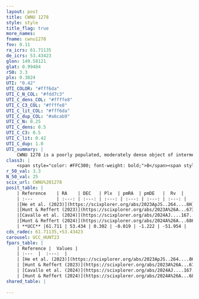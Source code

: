 ```yaml
---
layout: post
title: CWNU 1278
style: style
title_flag: true
more_names: 
fname: cwnu1278
fov: 0.11
ra_icrs: 61.71135
de_icrs: 53.43423
glon: 149.58121
glat: 0.99484
r50: 3.3
plx: 0.3024
UTI: "0.42"
UTI_COLOR: "#fff6da"
UTI_C_N_COL: "#fdd7c3"
UTI_C_dens_COL: "#ffffe8"
UTI_C_C3_COL: "#ffffe8"
UTI_C_lit_COL: "#fff6da"
UTI_C_dup_COL: "#a6cab9"
UTI_C_N: 0.25
UTI_C_dens: 0.5
UTI_C_C3: 0.5
UTI_C_lit: 0.42
UTI_C_dup: 1.0
UTI_summary: |
    CWNU 1278 is a poorly populated, moderately dense object of intermediate C3 quality. It was recently reported in the literature.
class3: |
    <span style="color: #FFC300; font-weight: bold;">B</span><span style="color: #FFC300; font-weight: bold;">B</span>
r_50_val: 3.3
N_50_val: 25
scix_url: CWNU%201278
posit_table: |
    | Reference    | RA    | DEC   | Plx  | pmRA  | pmDE   |  Rv  |
    | :---         | :---: | :---: | :---: | :---: | :---: | :---: |
    |[He et al. (2023)](https://scixplorer.org/abs/2023ApJS..264....8H) | 61.683 | 53.426 | 0.298 | -0.001 | -1.221 | -61.8 |
    |[Hunt & Reffert (2023)](https://scixplorer.org/abs/2023A%26A...673A.114H) | 61.69 | 53.429 | 0.291 | -0.001 | -1.218 | -51.977 |
    |[Cavallo et al. (2024)](https://scixplorer.org/abs/2024AJ....167...12C) | 61.657 | 53.431 | 0.29 | -- | -- | -- |
    |[Hunt & Reffert (2024)](https://scixplorer.org/abs/2024A%26A...686A..42H) | 61.69 | 53.429 | 0.291 | -0.001 | -1.218 | -51.977 |
    | **UCC** |61.711 | 53.434 | 0.302 | -0.019 | -1.222 | -51.954 | 
cds_radec: 61.71135,+53.43423
carousel: UCC_HUNT23
fpars_table: |
    | Reference |  Values |
    | :---  |  :---:  |
    | [He et al. (2023)](https://scixplorer.org/abs/2023ApJS..264....8H) | `A0=1.75, m-M=12.25, logAge=9.0` |
    | [Hunt & Reffert (2023)](https://scixplorer.org/abs/2023A%26A...673A.114H) | `AV50=2.212, diffAV50=2.221, MOD50=12.338, logAge50=8.056` |
    | [Cavallo et al. (2024)](https://scixplorer.org/abs/2024AJ....167...12C) | `AV50=2.23, dMod50=12.86, logAge50=8.19, [Fe/H]50=0.71` |
    | [Hunt & Reffert (2024)](https://scixplorer.org/abs/2024A%26A...686A..42H) | `MassJ=404.709` |
shared_table: |
    
---
```

